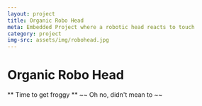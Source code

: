 ```yaml
---
layout: project
title: Organic Robo Head
meta: Embedded Project where a robotic head reacts to touch
category: project
img-src: assets/img/robohead.jpg
---
```


# Organic Robo Head
** Time to get froggy **
~~ Oh no, didn't mean to ~~
